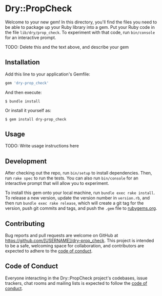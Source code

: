 # Dry::PropCheck

Welcome to your new gem! In this directory, you'll find the files you need to be able to package up your Ruby library into a gem. Put your Ruby code in the file `lib/dry/prop_check`. To experiment with that code, run `bin/console` for an interactive prompt.

TODO: Delete this and the text above, and describe your gem

## Installation

Add this line to your application's Gemfile:

```ruby
gem 'dry-prop_check'
```

And then execute:

    $ bundle install

Or install it yourself as:

    $ gem install dry-prop_check

## Usage

TODO: Write usage instructions here

## Development

After checking out the repo, run `bin/setup` to install dependencies. Then, run `rake spec` to run the tests. You can also run `bin/console` for an interactive prompt that will allow you to experiment.

To install this gem onto your local machine, run `bundle exec rake install`. To release a new version, update the version number in `version.rb`, and then run `bundle exec rake release`, which will create a git tag for the version, push git commits and tags, and push the `.gem` file to [rubygems.org](https://rubygems.org).

## Contributing

Bug reports and pull requests are welcome on GitHub at https://github.com/[USERNAME]/dry-prop_check. This project is intended to be a safe, welcoming space for collaboration, and contributors are expected to adhere to the [code of conduct](https://github.com/[USERNAME]/dry-prop_check/blob/master/CODE_OF_CONDUCT.md).


## Code of Conduct

Everyone interacting in the Dry::PropCheck project's codebases, issue trackers, chat rooms and mailing lists is expected to follow the [code of conduct](https://github.com/[USERNAME]/dry-prop_check/blob/master/CODE_OF_CONDUCT.md).
